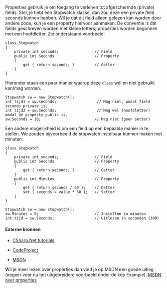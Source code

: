 <a id="cha:knowProperty"></a>

Properties gebruik je om toegang te verlenen tot afgeschermde (private) fields.
Stel, je hebt een Stopwatch klasse,
dan zou deze een private field seconds kunnen hebben.
Wil je dat dit field alleen gelezen kan worden door andere code,
kun je een property hiervoor aanmaken.
De conventie is dat fields geschreven worden met kleine letters;
properties worden begonnen met een hoofdletter.
Zie onderstaand voorbeeld:
```
class Stopwatch
{
    private int seconds;                // Field
    public int Seconds                  // Property
    {
        get { return seconds; }         // Getter
    }
}
```

Hieronder staan een paar manier waarop deze `class` wél en níet gebruikt kan/mag worden.
```
Stopwatch sw = new Stopwatch();
int tijd1 = sw.seconds;                  // Mag niet, omdat field seconds private is.
int tijd2 = sw.Seconds;                  // Mag wel (hoofdletter) omdat de property public is.
sw.Seconds = 10;                        // Mag niet (geen setter)
```

Een andere mogelijkheid is om een field op een bepaalde manier in te stellen. We zouden bijvoorbeeld de stopwatch instelbaar kunnen maken met minuten:
```
class Stopwatch
{
    private int seconds;                // Field
    public int Seconds                  // Property
    {
        get { return seconds; }         // Getter
    }
    public int Minutes                  // Property
    {
        get { return seconds / 60 };    // Getter
        set { seconds = value * 60 };   // Setter
    }
}

Stopwatch sw = new Stopwatch();
sw.Minutes = 5;                         // Instellen in minuten
int tijd = sw.Seconds;                  // Uitlezen in seconden (300)
```




#### Externe bronnen

+ [CSharp.Net tutorials](http://csharp.net-tutorials.com/classes/properties/)

+ [CodeProject](https://www.codeproject.com/Articles/1006217/Diving-into-OOP-Day-Properties-in-Csharp-A-Practic)

+ [MSDN](https://msdn.microsoft.com/en-us/library/windows/desktop/aa370889(v=vs.85).aspx)

Wil je meer lezen over properties dan vind je op MSDN een goede uitleg (negeer voor nu het uitgebreidere voorbeeld onder de kop Example).
[MSDN over properties](http://msdn.microsoft.com/en-us/library/w86s7x04.aspx)
